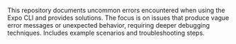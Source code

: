 This repository documents uncommon errors encountered when using the Expo CLI and provides solutions.  The focus is on issues that produce vague error messages or unexpected behavior, requiring deeper debugging techniques.  Includes example scenarios and troubleshooting steps.